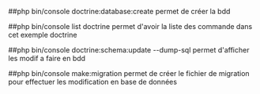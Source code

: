 ##php bin/console doctrine:database:create
permet de créer la bdd

##php bin/console list doctrine
permet d'avoir la liste des commande dans cet exemple doctrine


##php bin/console doctrine:schema:update --dump-sql
permet d'afficher les modif a faire en bdd

##php bin/console make:migration
permet de créer le fichier de migration pour effectuer les modification en base de données
